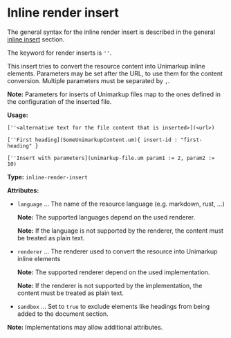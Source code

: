 # Inline render insert

The general syntax for the inline render insert is described in the general [inline insert](/markup/inlines/boxes/inserts/README) section.

The keyword for render inserts is `''`.

This insert tries to convert the resource content into Unimarkup inline elements.
Parameters may be set after the URL, to use them for the content conversion.
Multiple parameters must be separated by `,`.

**Note:** Parameters for inserts of Unimarkup files map to the ones defined in the configuration of the inserted file.

**Usage:**

```
[''<alternative text for the file content that is inserted>](<url>)

[''First heading](SomeUnimarkupContent.um){ insert-id : "first-heading" }

[''Insert with parameters](unimarkup-file.um param1 := 2, param2 := 10)
```

**Type:** `inline-render-insert`

**Attributes:**

- `language` ... The name of the resource language (e.g. markdown, rust, ...)

  **Note:** The supported languages depend on the used renderer.

  **Note:** If the language is not supported by the renderer, the content must be treated as plain text.

- `renderer` ... The renderer used to convert the resource into Unimarkup inline elements

  **Note:** The supported renderer depend on the used implementation.
  
  **Note:** If the renderer is not supported by the implementation, the content must be treated as plain text.

- `sandbox` ... Set to `true` to exclude elements like headings from being added to the document section.

**Note:** Implementations may allow additional attributes.
